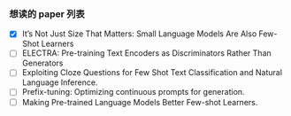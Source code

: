 ### 想读的 paper 列表


- [X] It’s Not Just Size That Matters: Small Language Models Are Also Few-Shot Learners
- [ ] ELECTRA: Pre-training Text Encoders as Discriminators Rather Than Generators
- [ ] Exploiting Cloze Questions for Few Shot Text Classification and Natural Language Inference.
- [ ] Prefix-tuning: Optimizing continuous prompts for generation. 
- [ ] Making Pre-trained Language Models Better Few-shot Learners.
